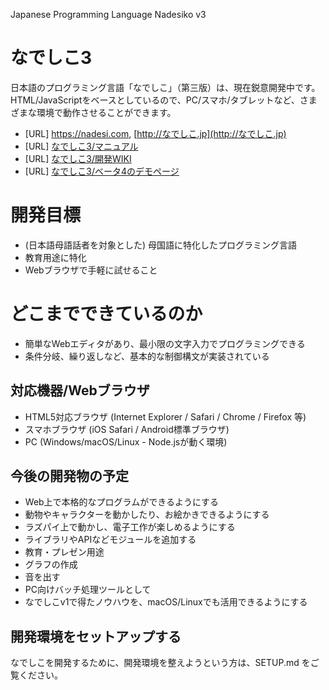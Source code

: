 Japanese Programming Language Nadesiko v3

# なでしこ3

日本語のプログラミング言語「なでしこ」（第三版）は、現在鋭意開発中です。
HTML/JavaScriptをベースとしているので、PC/スマホ/タブレットなど、さまざまな環境で動作させることができます。

- [URL] https://nadesi.com, [http://なでしこ.jp](http://なでしこ.jp)
- [URL] [なでしこ3/マニュアル](https://nadesi.com/doc3/)
- [URL] [なでしこ3/開発WIKI](https://nadesi.com/dev/wiki/go.php?351)
- [URL] [なでしこ3/ベータ4のデモページ](https://nadesi.com/v3/0.0.4/demo/index.html)

# 開発目標

- (日本語母語話者を対象とした) 母国語に特化したプログラミング言語
- 教育用途に特化
- Webブラウザで手軽に試せること

# どこまでできているのか

 - 簡単なWebエディタがあり、最小限の文字入力でプログラミングできる
- 条件分岐、繰り返しなど、基本的な制御構文が実装されている

## 対応機器/Webブラウザ

- HTML5対応ブラウザ (Internet Explorer / Safari / Chrome / Firefox 等)
- スマホブラウザ (iOS Safari / Android標準ブラウザ)
- PC (Windows/macOS/Linux - Node.jsが動く環境)

## 今後の開発物の予定

- Web上で本格的なプログラムができるようにする
- 動物やキャラクターを動かしたり、お絵かきできるようにする
- ラズパイ上で動かし、電子工作が楽しめるようにする
- ライブラリやAPIなどモジュールを追加する
- 教育・プレゼン用途
- グラフの作成
- 音を出す
- PC向けバッチ処理ツールとして
- なでしこv1で得たノウハウを、macOS/Linuxでも活用できるようにする

## 開発環境をセットアップする

なでしこを開発するために、開発環境を整えようという方は、SETUP.md をご覧ください。
